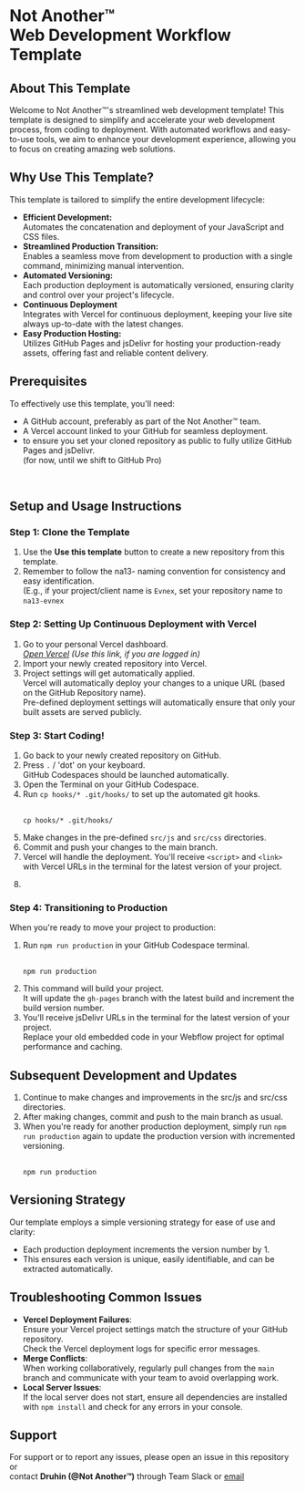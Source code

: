 
# Not Another™ <br> Web Development Workflow Template

## About This Template
Welcome to Not Another™'s streamlined web development template! This template is designed to simplify and accelerate your web development process, from coding to deployment. With automated workflows and easy-to-use tools, we aim to enhance your development experience, allowing you to focus on creating amazing web solutions.

## Why Use This Template?
This template is tailored to simplify the entire development lifecycle:
- **Efficient Development:** <br>
  Automates the concatenation and deployment of your JavaScript and CSS files.
- **Streamlined Production Transition:** <br>
  Enables a seamless move from development to production with a single command, minimizing manual intervention.
- **Automated Versioning:** <br>
  Each production deployment is automatically versioned, ensuring clarity and control over your project's lifecycle.
- **Continuous Deployment** <br>
  Integrates with Vercel for continuous deployment, keeping your live site always up-to-date with the latest changes.
- **Easy Production Hosting:** <br>
  Utilizes GitHub Pages and jsDelivr for hosting your production-ready assets, offering fast and reliable content delivery.

## Prerequisites
To effectively use this template, you'll need:
- A GitHub account, preferably as part of the Not Another™ team.
- A Vercel account linked to your GitHub for seamless deployment.
- to ensure you set your cloned repository as public to fully utilize GitHub Pages and jsDelivr. <br>
  (for now, until we shift to GitHub Pro)

<br>

## Setup and Usage Instructions
### Step 1: Clone the Template
1) Use the **Use this template** button to create a new repository from this template.
1) Remember to follow the na13- naming convention for consistency and easy identification. <br>
  (E.g., if your project/client name is `Evnex`, set your repository name to `na13-evnex`

### Step 2: Setting Up Continuous Deployment with Vercel
1) Go to your personal Vercel dashboard. <br>
  *[Open Vercel](https://vercel.com) (Use this link, if you are logged in)*
1) Import your newly created repository into Vercel.
1) Project settings will get automatically applied. <br>
  Vercel will automatically deploy your changes to a unique URL (based on the GitHub Repository name). <br>
  Pre-defined deployment settings will automatically ensure that only your built assets are served publicly. 

### Step 3: Start Coding!
1) Go back to your newly created repository on GitHub.
2) Press `.` / 'dot' on your keyboard. <br>
   GitHub Codespaces should be launched automatically.
1) Open the Terminal on your GitHub Codespace. 
1) Run `cp hooks/* .git/hooks/` to set up the automated git hooks. <br><br>
   ```
   cp hooks/* .git/hooks/
   ```
1) Make changes in the pre-defined `src/js` and `src/css` directories.
1) Commit and push your changes to the main branch.
2) Vercel will handle the deployment.
   You'll receive `<script>` and `<link>` with Vercel URLs in the terminal for the latest version of your project.
3) ```html
<script src="https://na13-wftest.vercel.app/dist/index.js"></script>
<link rel="stylesheet" href="https://na13-wftest.vercel.app/dist/index.css">

### Step 4: Transitioning to Production
When you're ready to move your project to production:

1) Run `npm run production` in your GitHub Codespace terminal. <br><br>
   ```
   npm run production
   ```
1) This command will build your project. <br>
   It will update the `gh-pages` branch with the latest build and increment the build version number.
1) You'll receive jsDelivr URLs in the terminal for the latest version of your project. <br>
   Replace your old embedded code in your Webflow project for optimal performance and caching.

## Subsequent Development and Updates
1) Continue to make changes and improvements in the src/js and src/css directories.
2) After making changes, commit and push to the main branch as usual.
3) When you're ready for another production deployment, simply run `npm run production` again to update the production version with incremented versioning. <br><br>
   ```
   npm run production
   ```  

## Versioning Strategy
Our template employs a simple versioning strategy for ease of use and clarity:
- Each production deployment increments the version number by 1.
- This ensures each version is unique, easily identifiable, and can be extracted automatically.

## Troubleshooting Common Issues
- **Vercel Deployment Failures**: <br>
  Ensure your Vercel project settings match the structure of your GitHub repository. <br> Check the Vercel deployment logs for specific error messages.
- **Merge Conflicts**: <br>
  When working collaboratively, regularly pull changes from the `main` branch and communicate with your team to avoid overlapping work.
- **Local Server Issues**: <br>
  If the local server does not start, ensure all dependencies are installed with `npm install` and check for any errors in your console.

## Support
For support or to report any issues, please open an issue in this repository or <br>
contact **Druhin (@Not Another™)** through Team Slack or [email](mailto:druhin@na.studio)
